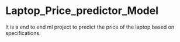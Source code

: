 # Laptop_Price_predictor_Model
It is a end to end ml project to predict the price of the laptop based on specifications.
